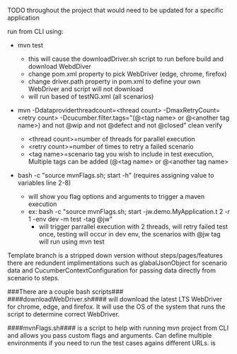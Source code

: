TODO throughout the project that would need to be updated for a specific application  

run from CLI using:

* mvn test
  * this will cause the downloadDriver.sh script to run before build and download WebdDiver
  * change pom.xml property to pick WebDriver (edge, chrome, firefox)
  * change driver.path property in pom.xml to define your own WebDriver and script will not download
  * will run based of testNG.xml (all scenarios)

* mvn -Ddataproviderthreadcount=<thread count<l>> -DmaxRetryCount=<retry count<l>> -Dcucumber.filter.tags="(@<tag
  name<l>>
  or @<another tag name<l>>) and not @wip and not @defect and not @closed" clean verify
  * <thread count<l>>=number of threads for parallel execution
  * <retry count<l>>=number of times to retry a failed scenario
  * <tag name<l>>=scenario tag you wish to include in test execution, Multiple tags can be added (@<tag name<l>>
    or @<another tag name<l>>

* bash -c "source mvnFlags.sh; start -h" (requires assigning value to variables line 2-8)
  * will show you flag options and arguments to trigger a maven execution
  * ex:  bash -c "source mvnFlags.sh; start -jw.demo.MyApplication.t 2 -r 1 -env dev -m test -tag @jw"
    * will trigger parrallel execution with 2 threads, will retry failed test once, testing will occur in dev env, the scenarios with @jw tag will run using mvn test

Template branch is a stripped down version without steps/pages/features there are redundent implimentations such as glabalJsonObject for scenario data and CucumberContextConfiguration for passing data directly from scenario to steps.  

###There are a couple bash scripts###   
####downloadWebDriver.sh#### 
will download the latest LTS WebDriver for chrome, edge, and firefox. It will use the OS of the system that runs the script to determine correct WebDriver.  
  
####mvnFlags.sh#### 
is a script to help with running mvn project from CLI and allows you pass custom flags and arguments. Can define multiple environments if you need to run the test cases agains different URLs. 
is 
